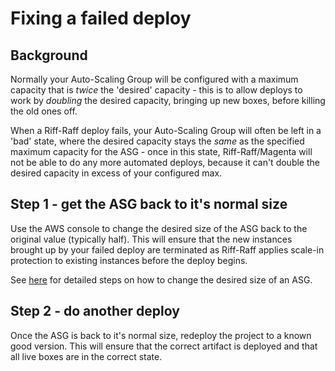# Fixing a failed deploy

## Background

Normally your Auto-Scaling Group will be configured with a maximum capacity that is _twice_ the 'desired'
capacity - this is to allow deploys to work by _doubling_ the desired capacity, bringing up new boxes,
before killing the old ones off.

When a Riff-Raff deploy fails, your Auto-Scaling Group will often be left in a 'bad' state, where
the desired capacity stays the _same_ as the specified maximum capacity for the ASG - once in this
state, Riff-Raff/Magenta will not be able to do any more automated deploys, because it can't double
the desired capacity in excess of your configured max.

## Step 1 - get the ASG back to it's normal size

Use the AWS console to change the desired size of the ASG back to the original value (typically half). 
This will ensure that the new instances brought up by your failed deploy are terminated as Riff-Raff applies scale-in protection to existing instances before the deploy begins.

See [here](https://docs.aws.amazon.com/autoscaling/ec2/userguide/as-manual-scaling.html) for detailed steps on how to change the desired size of an ASG.

## Step 2 -  do another deploy
Once the ASG is back to it's normal size, redeploy the project to a known good version. 
This will ensure that the correct artifact is deployed and that all live boxes are in the correct state.





